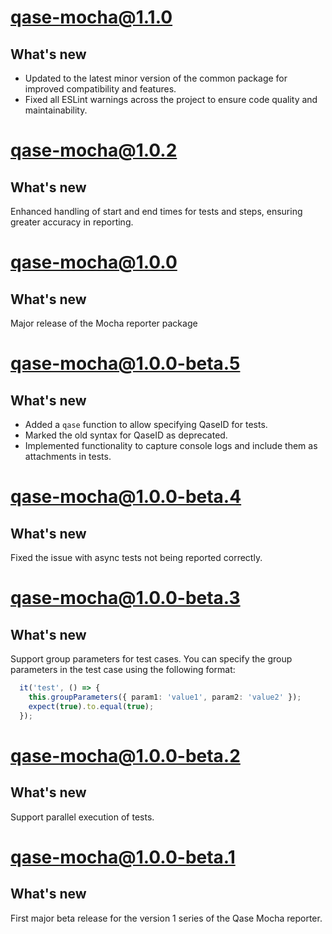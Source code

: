 # qase-mocha@1.1.0

## What's new

- Updated to the latest minor version of the common package for improved compatibility and features.
- Fixed all ESLint warnings across the project to ensure code quality and maintainability.

# qase-mocha@1.0.2

## What's new

Enhanced handling of start and end times for tests and steps, ensuring greater accuracy in reporting.

# qase-mocha@1.0.0

## What's new

Major release of the Mocha reporter package

# qase-mocha@1.0.0-beta.5

## What's new

- Added a `qase` function to allow specifying QaseID for tests.
- Marked the old syntax for QaseID as deprecated.
- Implemented functionality to capture console logs and include them as attachments in tests.

# qase-mocha@1.0.0-beta.4

## What's new

Fixed the issue with async tests not being reported correctly.

# qase-mocha@1.0.0-beta.3

## What's new

Support group parameters for test cases. You can specify the group parameters in the test case using the following format: 

```ts
  it('test', () => {
    this.groupParameters({ param1: 'value1', param2: 'value2' });
    expect(true).to.equal(true);
  });
```

# qase-mocha@1.0.0-beta.2

## What's new

Support parallel execution of tests.

# qase-mocha@1.0.0-beta.1

## What's new

First major beta release for the version 1 series of the Qase Mocha reporter.
